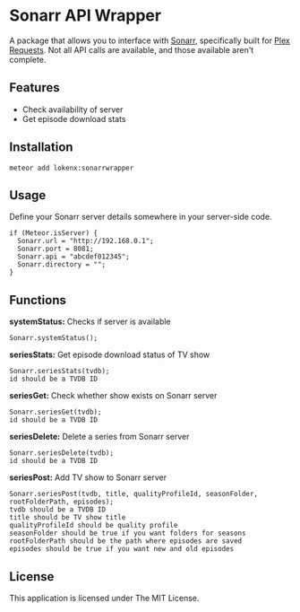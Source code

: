 # Sonarr API Wrapper

A package that allows you to interface with [Sonarr](https://sonarr.tv/), specifically built for [Plex Requests](https://github.com/lokenx/plexrequests-meteor/). Not all API calls are available, and those available aren't complete.

## Features
- Check availability of server
- Get episode download stats

## Installation

`meteor add lokenx:sonarrwrapper`

## Usage

Define your Sonarr server details somewhere in your server-side code.

    if (Meteor.isServer) {
      Sonarr.url = "http://192.168.0.1";
      Sonarr.port = 8081;
      Sonarr.api = "abcdef012345";
      Sonarr.directory = "";
    }

## Functions

**systemStatus:** Checks if server is available

    Sonarr.systemStatus();

**seriesStats:** Get episode download status of TV show

    Sonarr.seriesStats(tvdb);
    id should be a TVDB ID

**seriesGet:** Check whether show exists on Sonarr server

    Sonarr.seriesGet(tvdb);
    id should be a TVDB ID

**seriesDelete:** Delete a series from Sonarr server

    Sonarr.seriesDelete(tvdb);
    id should be a TVDB ID


**seriesPost:** Add TV show to Sonarr server

	Sonarr.seriesPost(tvdb, title, qualityProfileId, seasonFolder, rootFolderPath, episodes);
	tvdb should be a TVDB ID
	title should be TV show title
	qualityProfileId should be quality profile
	seasonFolder should be true if you want folders for seasons
	rootFolderPath should be the path where episodes are saved
	episodes should be true if you want new and old episodes

## License

This application is licensed under The MIT License.
